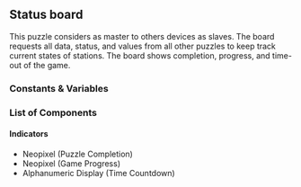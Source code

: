 ## Status board
This puzzle considers as master to others devices as slaves.
The board requests all data, status, and values from all other puzzles to keep track current states of stations.
The board shows completion, progress, and time-out of the game.  

### Constants & Variables

### List of Components
#### Indicators
- Neopixel (Puzzle Completion)
- Neopixel (Game Progress)
- Alphanumeric Display (Time Countdown)
